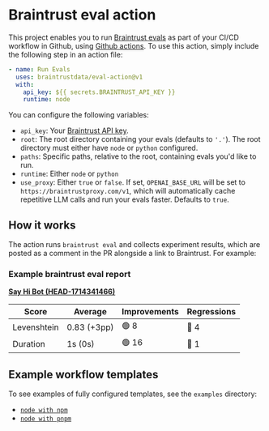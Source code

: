 # Braintrust eval action

This project enables you to run [Braintrust evals](braintrust.dev) as part of
your CI/CD workflow in Github, using
[Github actions](https://github.com/features/actions). To use this action,
simply include the following step in an action file:

```yaml
- name: Run Evals
  uses: braintrustdata/eval-action@v1
  with:
    api_key: ${{ secrets.BRAINTRUST_API_KEY }}
    runtime: node
```

You can configure the following variables:

- `api_key`: Your
  [Braintrust API key](https://www.braintrust.dev/docs/welcome/start#create-an-api-key).
- `root`: The root directory containing your evals (defaults to `'.'`). The root
  directory must either have `node` or `python` configured.
- `paths`: Specific paths, relative to the root, containing evals you'd like to
  run.
- `runtime`: Either `node` or `python`
- `use_proxy`: Either `true` or `false`. If set, `OPENAI_BASE_URL` will be set
  to `https://braintrustproxy.com/v1`, which will automatically cache repetitive
  LLM calls and run your evals faster. Defaults to `true`.

## How it works

The action runs `braintrust eval` and collects experiment results, which are
posted as a comment in the PR alongside a link to Braintrust. For example:

### Example braintrust eval report

**[Say Hi Bot (HEAD-1714341466)](https://www.braintrustdata.com/app/braintrustdata.com/p/Say%20Hi%20Bot/experiments/HEAD-1714341466)**

| Score       | Average     | Improvements | Regressions |
| ----------- | ----------- | ------------ | ----------- |
| Levenshtein | 0.83 (+3pp) | 🟢 8         | 🔴 4        |
| Duration    | 1s (0s)     | 🟢 16        | 🔴 1        |

## Example workflow templates

To see examples of fully configured templates, see the `examples` directory:

- [`node with npm`](examples/npm.yml)
- [`node with pnpm`](examples/pnpm.yml)
